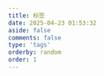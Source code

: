 ```yaml
---
title: 标签
date: 2025-04-23 01:53:32
aside: false
comments: false
type: 'tags'
orderby: random
order: 1
---
```

